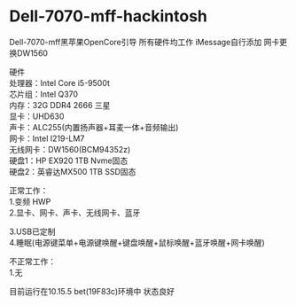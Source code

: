 # Dell-7070-mff-hackintosh  
Dell-7070-mff黑苹果OpenCore引导 所有硬件均工作 iMessage自行添加 网卡更换DW1560  
  
硬件  
处理器：Intel Core i5-9500t  
芯片组：Intel Q370  
内存：32G DDR4 2666 三星  
显卡：UHD630  
声卡：ALC255(内置扬声器+耳麦一体+音频输出)  
网卡：Intel I219-LM7  
无线网卡：DW1560(BCM94352z)  
硬盘1：HP EX920 1TB Nvme固态  
硬盘2：英睿达MX500 1TB SSD固态  
  
正常工作：  
1.变频 HWP  
2.显卡、网卡、声卡、无线网卡、蓝牙


3.USB已定制  
4.睡眠(电源键菜单+电源键唤醒+键盘唤醒+鼠标唤醒+蓝牙唤醒+网卡唤醒)  
  
不正常工作：  
1.无
  
目前运行在10.15.5 bet(19F83c)环境中 状态良好


